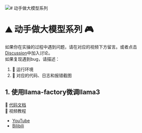 ![# 动手做大模型系列](assets/logo.png)
# ⛰️ 动手做大模型系列 🎮

如果你在实操的过程中遇到问题，请在对应的视频下方留言。或者点击[Discussion](https://github.com/echonoshy/cgft-llm/discussions/)中加入讨论。  
如果复现遇到bug，请描述：
1. 🎯 运行环境
2. 🧩 对应的代码、日志和报错截图

## 1. 使用llama-factory微调llama3
📒 [代码文档](llama-factory/README.md)    
🎥 视频教程
- [YouTube](https://youtu.be/Hpc4QQQuLWM)
- [Bilibili](https://www.bilibili.com/video/BV1uw4m1S7Cd/?vd_source=2acabf9b10c0b70274da02f31cf31368)
